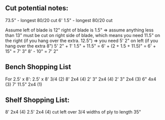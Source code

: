 ## Cut potential notes:

73.5" - longest 80/20 cut
6' 1.5" - longest 80/20 cut

Assume left of blade is 12"
right of blade is 1.5"
=> assume anything less than 13" must be cut on right side of blade, which means you need 11.5" on the right (if you hang over the extra. 12.5")
=> you need 5' 2" on left (if you hang over the extra 8")
5' 2" + 1' 1.5" + 11.5" = 6' + (2 + 1.5 + 11.5)" = 6' + 15" = 7' 3" 
8' - 10" = 7' 2"

## Bench Shopping List
For 2.5' x 8':
2.5' x 8' 3/4 (2)
8' 2x4 (4)
2' 3" 2x4 (4)
2' 3" 2x4 (3)
6" 4x4 (3)
7' 11.5" 2x4 (1)

## Shelf Shopping List:
8' 2x4 (4)
2.5' 2x4 (4)
cut left over 3/4 widths of ply to length 35"

